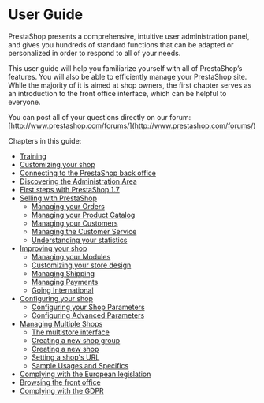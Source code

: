 # User Guide

PrestaShop presents a comprehensive, intuitive user administration panel, and gives you hundreds of standard functions that can be adapted or personalized in order to respond to all of your needs.

This user guide will help you familiarize yourself with all of PrestaShop’s features. You will also be able to efficiently manage your PrestaShop site. While the majority of it is aimed at shop owners, the first chapter serves as an introduction to the front office interface, which can be helpful to everyone.

You can post all of your questions directly on our forum: [http://www.prestashop.com/forums/](http://www.prestashop.com/forums/)

Chapters in this guide:

* [Training](training.md)
* [Customizing your shop](customizing-your-shop.md)
* [Connecting to the PrestaShop back office](connecting-to-the-prestashop-back-office.md)
* [Discovering the Administration Area](discovering-the-administration-area.md)
* [First steps with PrestaShop 1.7](first-steps-with-prestashop-1.7.md)
* [Selling with PrestaShop](selling-with-prestashop/)
  * [Managing your Orders](selling-with-prestashop/managing-your-orders/)
  * [Managing your Product Catalog](selling-with-prestashop/managing-your-product-catalog/)
  * [Managing your Customers](selling-with-prestashop/managing-your-customers/)
  * [Managing the Customer Service](selling-with-prestashop/managing-the-customer-service/)
  * [Understanding your statistics](selling-with-prestashop/understanding-your-statistics.md)
* [Improving your shop](improving-your-shop/)
  * [Managing your Modules](improving-your-shop/managing-your-modules/)
  * [Customizing your store design](improving-your-shop/customizing-your-store-design/)
  * [Managing Shipping](improving-your-shop/managing-shipping/)
  * [Managing Payments](improving-your-shop/managing-payments/)
  * [Going International](improving-your-shop/going-international/)
* [Configuring your shop](configuring-your-shop/)
  * [Configuring your Shop Parameters](configuring-your-shop/configuring-your-shop-parameters/)
  * [Configuring Advanced Parameters](configuring-your-shop/configuring-advanced-parameters/)
* [Managing Multiple Shops](managing-multiple-shops/)
  * [The multistore interface](managing-multiple-shops/the-multistore-interface.md)
  * [Creating a new shop group](managing-multiple-shops/creating-a-new-shop-group.md)
  * [Creating a new shop](managing-multiple-shops/creating-a-new-shop.md)
  * [Setting a shop's URL](managing-multiple-shops/setting-a-shops-url.md)
  * [Sample Usages and Specifics](managing-multiple-shops/sample-usages-and-specifics.md)
* [Complying with the European legislation](complying-with-the-european-legislation.md)
* [Browsing the front office](browsing-the-front-office.md)
* [Complying with the GDPR](complying-with-the-gdpr.md)

